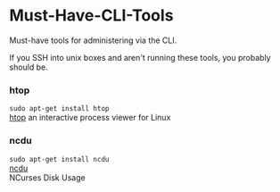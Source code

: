 # Must-Have-CLI-Tools
Must-have tools for administering via the CLI.

If you SSH into unix boxes and aren't running these tools, you probably should be.

### htop
`sudo apt-get install htop`  
[htop](http://hisham.hm/htop/)
an interactive process viewer for Linux

### ncdu
`sudo apt-get install ncdu`  
[ncdu](http://dev.yorhel.nl/ncdu)  
NCurses Disk Usage
